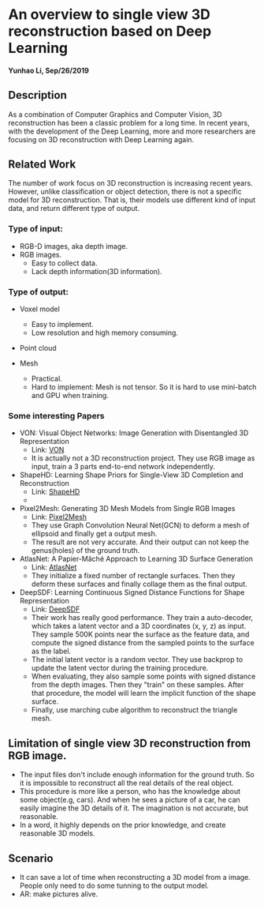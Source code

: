 # An overview to single view 3D reconstruction based on Deep Learning

#### Yunhao Li, Sep/26/2019

## Description

As a combination of Computer Graphics and Computer Vision, 3D reconstruction has been a classic problem for a long time. In recent years, with the development of the Deep Learning, more and more researchers are focusing on 3D reconstruction with Deep Learning again. 

## Related Work

The number of work focus on 3D reconstruction is increasing recent years. However, unlike classification or object detection, there is not a specific model for 3D reconstruction. That is, their models use different kind of input data, and return different type of output.

### Type of input: 

+ RGB-D images, aka depth image.
+ RGB images.
  + Easy to collect data.
  + Lack depth information(3D information).

### Type of output:

+ Voxel model
  + Easy to implement.
  + Low resolution and high memory consuming.

+ Point cloud
+ Mesh
  + Practical.
  + Hard to implement: Mesh is not tensor. So it is hard to use mini-batch and GPU when training.

### Some interesting Papers

+ VON: Visual Object Networks: Image Generation with Disentangled 3D Representation
  + Link: [VON](https://arxiv.org/abs/1812.02725)
  + It is actually not a 3D reconstruction project. They use RGB image as input, train a 3 parts end-to-end network independently.
+ ShapeHD: Learning Shape Priors for Single-View 3D Completion and Reconstruction
  + Link: [ShapeHD](https://link.zhihu.com/?target=https%3A//arxiv.org/pdf/1809.05068v1.pdf)
  + 
+ Pixel2Mesh: Generating 3D Mesh Models from Single RGB Images
  + Link: [Pixel2Mesh](https://arxiv.org/abs/1804.01654)
  + They use Graph Convolution Neural Net(GCN) to deform a mesh of ellipsoid and finally get a output mesh.
  + The result are not very accurate. And their output can not keep the genus(holes) of the ground truth.
+ AtlasNet: A Papier-Mâché Approach to Learning 3D Surface Generation
  +  Link: [AtlasNet](https://arxiv.org/abs/1802.05384)
  + They initialize a fixed number of rectangle surfaces. Then they deform these surfaces and finally collage them as the final output.
+ DeepSDF: Learning Continuous Signed Distance Functions for Shape Representation
  + Link: [DeepSDF](https://arxiv.org/abs/1901.05103)
  + Their work has really good performance. They train a auto-decoder, which takes a latent vector and a 3D coordinates (x, y, z) as input. They sample  500K points near the surface as the feature data, and compute the signed distance from the sampled points to the surface as the label.
  + The initial latent vector is a random vector. They use backprop to update the latent vector during the training procedure.
  + When evaluating, they also sample some points with signed distance from the depth images. Then they "train" on these samples. After that procedure, the model will learn the implicit function of the shape surface.
  + Finally, use marching cube algorithm to reconstruct the triangle mesh.

## Limitation of single view 3D reconstruction from RGB image.

+ The input files don't include enough information for the ground truth. So it is impossible to reconstruct all the real details of the real object.
+ This procedure is more like a person, who has the knowledge about some object(e.g, cars). And when he sees a picture of a car, he can easily imagine the 3D details of it. The imagination is not accurate, but reasonable. 
+ In a word, it highly depends on the prior knowledge, and create reasonable 3D models.

## Scenario

+ It can save a lot of time when reconstructing a 3D model from a image. People only need to do some tunning to the output model.
+ AR: make pictures alive.